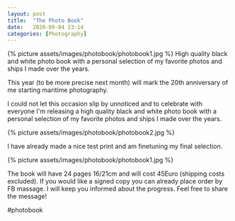 ```yaml
---
layout: post
title:  "The Photo Book"
date:   2020-09-04 23:14
categories: [Photography]
---
```

{% picture assets/images/photobook/photobook1.jpg %}
High quality black and white photo book with a personal selection of my favorite photos and ships I made over the years.

<!--more-->

This year (to be more precise next month) will mark the 20th anniversary of me starting maritime photography.

I could not let this occasion slip by unnoticed and to celebrate with everyone I'm releasing a high quality black and white photo book with a personal selection of my favorite photos and ships I made over the years.

{% picture assets/images/photobook/photobook2.jpg %}

I have already made a nice test print and am finetuning my final selection.

{% picture assets/images/photobook/photobook1.jpg %}

The book will have 24 pages 16/21cm and will cost 45Euro (shipping costs excluded). If you would like a signed copy you can already place order by FB massage. I will keep you informed about the progress. Feel free to share the message!

#photobook
